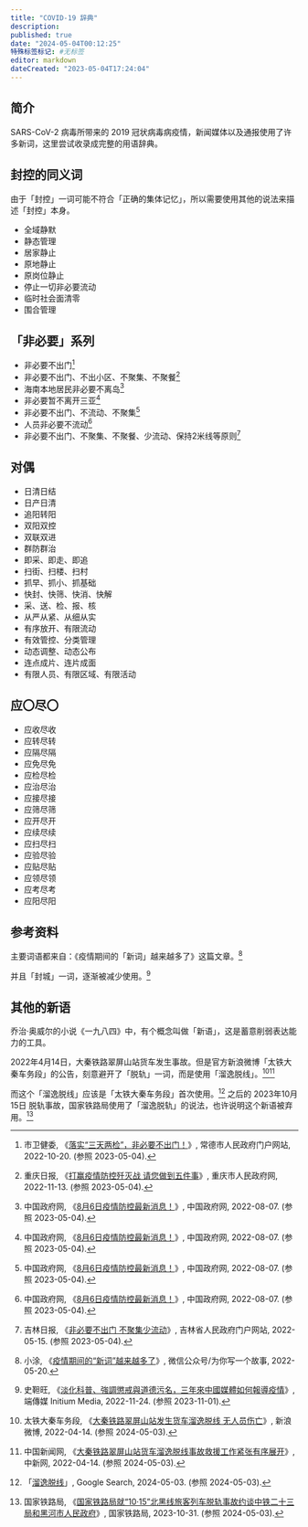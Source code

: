 ```yaml
---
title: "COVID-19 辞典"
description:
published: true
date: "2024-05-04T00:12:25"
特殊标签标记: #无标签
editor: markdown
dateCreated: "2023-05-04T17:24:04"
---
```


## 简介

SARS-CoV-2 病毒所带来的 2019 冠状病毒病疫情，新闻媒体以及通报使用了许多新词，这里尝试收录成完整的用语辞典。

## 封控的同义词

由于「封控」一词可能不符合「正确的集体记忆」，所以需要使用其他的说法来描述「封控」本身。

+   全域静默
+   静态管理
+   居家静止
+   原地静止
+   原岗位静止
+   停止一切非必要流动
+   临时社会面清零
+   围合管理

## 「非必要」系列

+   非必要不出门[^53738]
+   非必要不出门、不出小区、不聚集、不聚餐[^94399]
+   海南本地居民非必要不离岛[^04494]
+   非必要暂不离开三亚[^04494]
+   非必要不出门、不流动、不聚集[^04494]
+   人员非必要不流动[^04494]
+   非必要不出门、不聚集、不聚餐、少流动、保持2米线等原则[^50719]

[^53738]: 市卫健委, 《[落实“三天两检”，非必要不出门！](https://web.archive.org/web/20230504095212/https://www.changde.gov.cn/ztlmu/fkxxgzbd/yqfkzccs/sjzccs/content_953738)》, 常德市人民政府门户网站, 2022-10-20. (参照 2023-05-04).

[^94399]: 重庆日报, 《[打赢疫情防控歼灭战 请您做到五件事](https://web.archive.org/web/20221113033006/http://www.cq.gov.cn/ywdt/jrcq/202211/t20221113_11294399.html)》, 重庆市人民政府网, 2022-11-13. (参照 2023-05-04).

[^04494]: 中国政府网, 《[8月6日疫情防控最新消息！](https://web.archive.org/web/20220825223326/http://www.gov.cn/fuwu/2022-08/07/content_5704494.htm)》, 中国政府网, 2022-08-07. (参照 2023-05-04).

[^50719]: 吉林日报, 《[非必要不出门 不聚集少流动](https://web.archive.org/web/20230504095223/http://www.jl.gov.cn/szfzt/jlzxd/fkzs/202205/t20220515_8450719.html)》, 吉林省人民政府门户网站, 2022-05-15. (参照 2023-05-04).

## 对偶

+   日清日结
+   日产日清
+   追阳转阳
+   双阳双控
+   双联双进
+   群防群治
+   即采、即走、即追
+   扫街、扫楼、扫村
+   抓早、抓小、抓基础
+   快封、快筛、快消、快解
+   采、送、检、报、核
+   从严从紧、从细从实
+   有序放开、有限流动
+   有效管控、分类管理
+   动态调整、动态公布
+   连点成片、连片成面
+   有限人员、有限区域、有限活动

## 应〇尽〇

+   应收尽收
+   应转尽转
+   应隔尽隔
+   应免尽免
+   应检尽检
+   应治尽治
+   应接尽接
+   应筛尽筛
+   应开尽开
+   应续尽续
+   应扫尽扫
+   应验尽验
+   应贴尽贴
+   应领尽领
+   应考尽考
+   应阳尽阳

## 参考资料

主要词语都来自：《疫情期间的「新词」越来越多了》这篇文章。[^VC4CA]

[^VC4CA]: 小涂, 《[疫情期间的“新词”越来越多了](https://web.archive.org/web/20220520125107/https://mp.weixin.qq.com/s/4RXYoFhgQ22QeHaRTVC4CA)》, 微信公众号/为你写一个故事, 2022-05-20.

并且「封城」一词，逐渐被减少使用。[^91759]

[^91759]: 史靼旺, 《[淡化科普、強調懲戒與道德污名，三年來中國媒體如何報導疫情](https://web.archive.org/web/20230801191759/https://theinitium.com/article/20221124-mainland-covid19-3years-propaganda/)》, 端傳媒 Initium Media, 2022-11-24. (参照 2023-11-01).

## 其他的新语

乔治·奥威尔的小说《一九八四》中，有个概念叫做「新语」，这是蓄意削弱表达能力的工具。

2022年4月14日，大秦铁路翠屏山站货车发生事故。但是官方新浪微博「太铁大秦车务段」的公告，刻意避开了「脱轨」一词，而是使用「溜逸脱线」。[^B2Qei][^29066]

[^B2Qei]: 太铁大秦车务段, 《[大秦铁路翠屏山站发生货车溜逸脱线  无人员伤亡](https://weibo.com/5244309112/LopoB2Qei)》, 新浪微博, 2022-04-14. (参照 2024-05-03).

[^29066]:  中国新闻网, 《[大秦铁路翠屏山站货车溜逸脱线事故救援工作紧张有序展开](https://web.archive.org/web/20220414234120/http://www.chinanews.com.cn/sh/2022/04-14/9729066.shtml)》, 中新网, 2022-04-14. (参照 2024-05-03).

而这个「溜逸脱线」应该是「太铁大秦车务段」首次使用。[^51532] 之后的 2023年10月15日 脱轨事故，国家铁路局使用了「溜逸脱轨」的说法，也许说明这个新语被弃用。[^43497]

[^51532]: 「[溜逸脱线](https://web.archive.org/web/20240503051532/https://www.google.com/web/20240503051532/https://www.google.com/search?q=%22%E6%BA%9C%E9%80%B8%E8%84%B1%E7%BA%BF%22#ip=1)」, Google Search, 2024-05-03. (参照 2024-05-03).

[^43497]: 国家铁路局, 《[国家铁路局就“10·15”北黑线旅客列车脱轨事故约谈中铁二十三局和黑河市人民政府](https://web.archive.org/web/20231201234537/https://www.nra.gov.cn/xwzx/xwxx/xwlb/202310/t20231031_343497.shtml)》, 国家铁路局, 2023-10-31. (参照 2024-05-03).

